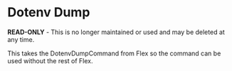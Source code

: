 # Dotenv Dump

**READ-ONLY** - This is no longer maintained or used and may be deleted at any time.

This takes the DotenvDumpCommand from Flex so the command can be used without the rest of Flex.
